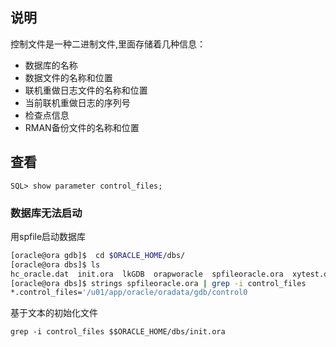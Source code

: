 ## 说明

控制文件是一种二进制文件,里面存储着几种信息：

- 数据库的名称
- 数据文件的名称和位置
- 联机重做日志文件的名称和位置
- 当前联机重做日志的序列号
- 检查点信息
- RMAN备份文件的名称和位置



##  查看

```
SQL> show parameter control_files;
```

### 数据库无法启动

用spfile启动数据库

```bash
[oracle@ora gdb]$  cd $ORACLE_HOME/dbs/
[oracle@ora dbs]$ ls
hc_oracle.dat  init.ora  lkGDB  orapworacle  spfileoracle.ora  xytest.dbf
[oracle@ora dbs]$ strings spfileoracle.ora | grep -i control_files
*.control_files='/u01/app/oracle/oradata/gdb/control0
```

基于文本的初始化文件

```
grep -i control_files $$ORACLE_HOME/dbs/init.ora
```

